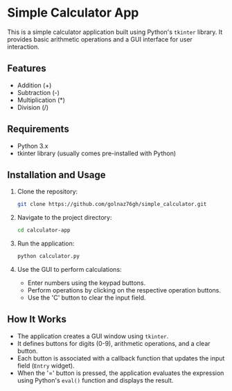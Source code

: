 # Simple Calculator App

This is a simple calculator application built using Python's `tkinter` library. It provides basic arithmetic operations and a GUI interface for user interaction.

## Features

- Addition (+)
- Subtraction (-)
- Multiplication (*)
- Division (/)

## Requirements

- Python 3.x
- tkinter library (usually comes pre-installed with Python)

## Installation and Usage

1. Clone the repository:

   ```bash
   git clone https://github.com/golnaz76gh/simple_calculator.git
   ```

2. Navigate to the project directory:

   ```bash
   cd calculator-app
   ```

3. Run the application:

   ```bash
   python calculator.py
   ```

4. Use the GUI to perform calculations:

   - Enter numbers using the keypad buttons.
   - Perform operations by clicking on the respective operation buttons.
   - Use the 'C' button to clear the input field.

## How It Works

- The application creates a GUI window using `tkinter`.
- It defines buttons for digits (0-9), arithmetic operations, and a clear button.
- Each button is associated with a callback function that updates the input field (`Entry` widget).
- When the '=' button is pressed, the application evaluates the expression using Python's `eval()` function and displays the result.